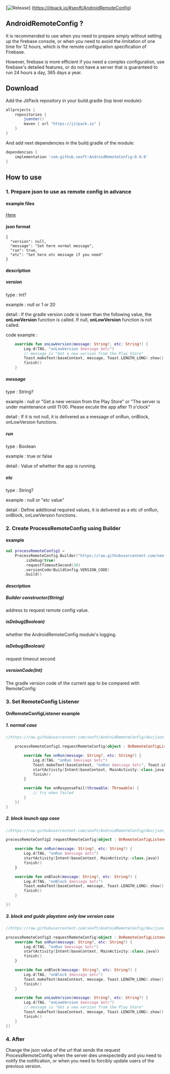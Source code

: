 [![Release](https://jitpack.io/v/seoft/AndroidRemoteConfig.svg)]
(https://jitpack.io/#seoft/AndroidRemoteConfig)



## AndroidRemoteConfig ?

It is recommended to use when you need to prepare simply without setting up the firebase console, or when you need to avoid the limitation of one time for 12 hours, which is the remote configuration specification of Firebase.

However, firebase is more efficient if you need a complex configuration, use firebase's detailed features, or do not have a server that is guaranteed to run 24 hours a day, 365 days a year.



## Download

Add the JitPack repository in your build.gradle (top level module):

```gradle
allprojects {
    repositories {
        jcenter()
        maven { url "https://jitpack.io" }
    }
}
```

And add next dependencies in the build.gradle of the module:

```gradle
dependencies {
    implementation 'com.github.seoft:AndroidRemoteConfig:0.9.0'
}
```



## How to use



### 1. Prepare json to use as remote config in advance

#### example files

[Here](https://github.com/seoft/AndroidRemoteConfig/tree/dev/json_for_test)



#### json format

```
{
  "version": null,
  "message": "Set here normal message",
  "run": true,
  "etc": "Set here etc message if you need"
}
```



#### description

##### version

type : Int?

example : null or 1 or 20

detail : If the gradle version code is lower than the following value, the **onLowVersion** function is called. If null, **onLowVersion** function is not called.

code example :

```kotlin
    override fun onLowVersion(message: String?, etc: String?) {
        Log.d(TAG, "onLowVersion $message $etc")
        // message is "Get a new version from the Play Store"
        Toast.makeText(baseContext, message, Toast.LENGTH_LONG).show()
        finish()
    }
```



##### message

type : String?

example : null or "Get a new version from the Play Store" or "The server is under maintenance until 11:00. Please excute the app after 11 o'clock"

detail : If it is not null, it is delivered as a message of onRun, onBlock, onLowVersion functions.



##### run

type : Boolean

example : true or false

detail : Value of whether the app is running.



##### etc

type : String?

example : null or "etc value"

detail : Define additional required values, it is delivered as a etc of onRun, onBlock, onLowVersion functions.





### 2. Create ProcessRemoteConfig using Builder

#### example

```kotlin
val processRemoteConfig1 =
    ProcessRemoteConfig.Builder("https://raw.githubusercontent.com/seoft/AndroidRemoteConfig/dev/json_for_test/normal_run_with_etc_message.json")
        .isDebug(true)
        .requestTimeoutSecond(30)
        .versionCode(BuildConfig.VERSION_CODE)
        .build()
```



#### description

##### Builder constructor(String)

address to request remote config value.



##### isDebug(Boolean)

whether the AndroidRemoteConfig module's logging.



##### isDebug(Boolean)

request timeout second



##### versionCode(Int)

The gradle version code of the current app to be compared with RemoteConfig



### 3. Set RemoteConfig Listener

#### OnRemoteConfigListener example

##### 1. normal case

```kotlin
//https://raw.githubusercontent.com/seoft/AndroidRemoteConfig/dev/json_for_test/normal_run_with_etc_message.json

    processRemoteConfig1.requestRemoteConfig(object : OnRemoteConfigListener {

        override fun onRun(message: String?, etc: String?) {
            Log.d(TAG, "onRun $message $etc")
            Toast.makeText(baseContext, "onRun $message $etc", Toast.LENGTH_LONG).show()
            startActivity(Intent(baseContext, MainActivity::class.java))
            finish()
        }

        override fun onResponseFail(throwable: Throwable) {
            // try when failed
        }
    })
}
```



##### 2. block launch app case

```kotlin
//https://raw.githubusercontent.com/seoft/AndroidRemoteConfig/dev/json_for_test/block_launch.json

processRemoteConfig2.requestRemoteConfig(object : OnRemoteConfigListener {

    override fun onRun(message: String?, etc: String?) {
        Log.d(TAG, "onRun $message $etc")
        startActivity(Intent(baseContext, MainActivity::class.java))
        finish()
    }

    override fun onBlock(message: String?, etc: String?) {
        Log.d(TAG, "onBlock $message $etc")
        Toast.makeText(baseContext, message, Toast.LENGTH_LONG).show()
        finish()
    }

})
```



##### 3. block and guide playstore only low version case

```kotlin
//https://raw.githubusercontent.com/seoft/AndroidRemoteConfig/dev/json_for_test/when_version_is_low.json

processRemoteConfig3.requestRemoteConfig(object : OnRemoteConfigListener {
    override fun onRun(message: String?, etc: String?) {
        Log.d(TAG, "onRun $message $etc")
        startActivity(Intent(baseContext, MainActivity::class.java))
        finish()
    }

    override fun onBlock(message: String?, etc: String?) {
        Log.d(TAG, "onBlock $message $etc")
        Toast.makeText(baseContext, message, Toast.LENGTH_LONG).show()
        finish()
    }

    override fun onLowVersion(message: String?, etc: String?) {
        Log.d(TAG, "onLowVersion $message $etc")
        // message is "Get a new version from the Play Store"
        Toast.makeText(baseContext, message, Toast.LENGTH_LONG).show()
        finish()
    }
})
```





### 4. After

Change the json value of the url that sends the request ProcessRemoteConfig when the server dies unexpectedly and you need to notify the notification, or when you need to forcibly update users of the previous version.